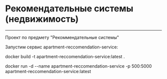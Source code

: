 # Рекомендательные системы (недвижимость)
---
Проект по предмету "Рекоммендательные системы"

Запустим сервис apartment-reccomendation-service:

docker build -t apartment-reccomendation-service:latest .   

docker run -d --name apartment-reccomendation-service -p 500:5000 apartment-reccomendation-service:latest